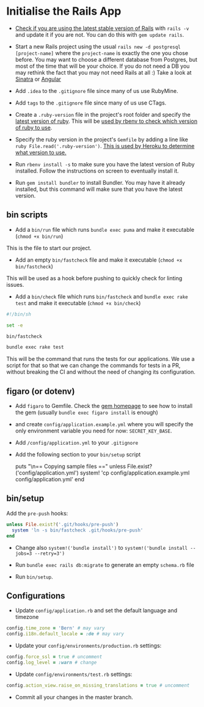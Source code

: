# Initialise the Rails App

* [Check if you are using the latest stable version of Rails](http://rubyonrails.org/) with `rails -v` and update it if you are not. You can do this with `gem update rails`.

* Start a new Rails project using the usual `rails new -d postgresql [project-name]` where the `project-name` is exactly the one you chose before.
You may want to choose a different database from Postgres, but most of the time that will be your choice.
If you do not need a DB you may rethink the fact that you may not need Rails at all :) Take a look at [Sinatra](http://www.sinatrarb.com/) or [Angular](https://angular.io/)

* Add `.idea` to the `.gitignore` file since many of us use RubyMine.

* Add `tags` to the `.gitignore` file since many of us use CTags.

* Create a `.ruby-version` file in the project's root folder and specify the [latest version of ruby](https://www.ruby-lang.org/en/downloads/).
This will be [used by rbenv to check which version of ruby to use](https://github.com/rbenv/rbenv#choosing-the-ruby-version).

* Specify the ruby version in the project's `Gemfile` by adding a line like `ruby File.read('.ruby-version')`.
[This is used by Heroku to determine what version to use.](https://devcenter.heroku.com/articles/ruby-versions)

* Run `rbenv install -s` to make sure you have the latest version of Ruby installed. Follow the instructions on screen to eventually install it.

* Run `gem install bundler` to install Bundler. You may have it already installed, but this command will make sure that you have the latest version.

## bin scripts

* Add a `bin/run` file which runs `bundle exec puma` and make it executable (`chmod +x bin/run`)

This is the file to start our project.

* Add an empty `bin/fastcheck` file and make it executable (`chmod +x bin/fastcheck`)

This will be used as a hook before pushing to quickly check for linting issues.

* Add a `bin/check` file which runs `bin/fastcheck` and `bundle exec rake test` and make it executable (`chmod +x bin/check`)

```sh
#!/bin/sh

set -e

bin/fastcheck

bundle exec rake test
```

This will be the command that runs the tests for our applications.
We use a script for that so that we can change the commands for tests in a PR, without breaking the CI and without the need of changing its configuration.

## figaro (or dotenv)

* Add `figaro` to Gemfile. Check the [gem homepage](https://github.com/laserlemon/figaro) to see how to install the gem
(usually `bundle exec figaro install` is enough)
* and create `config/application.example.yml` where you will specify the only environment variable you need for now:
  `SECRET_KEY_BASE`.
* Add `/config/application.yml` to your `.gitignore`
* Add the following section to your `bin/setup` script

    puts "\n== Copying sample files =="
    unless File.exist?('config/application.yml')
      system! 'cp config/application.example.yml config/application.yml'
    end

## bin/setup

Add the `pre-push` hooks:

```ruby
unless File.exist?('.git/hooks/pre-push')
  system 'ln -s bin/fastcheck .git/hooks/pre-push'
end
```

* Change also  `system!('bundle install')` to `system!('bundle install --jobs=3 --retry=3')`

* Run `bundle exec rails db:migrate` to generate an empty `schema.rb` file
* Run `bin/setup`.

## Configurations

* Update `config/application.rb` and set the default language and timezone

```ruby
config.time_zone = 'Bern' # may vary
config.i18n.default_locale = :de # may vary
```

* Update your `config/environments/production.rb` settings:

```ruby
config.force_ssl = true # uncomment
config.log_level = :warn # change
```

* Update `config/environments/test.rb` settings:

```ruby
config.action_view.raise_on_missing_translations = true # uncomment
```

* Commit all your changes in the master branch.
